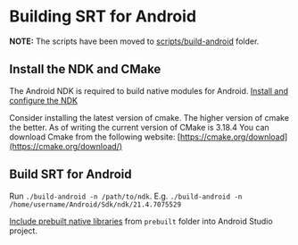 # Building SRT for Android

**NOTE:** The scripts have been moved to [scripts/build-android](../../scripts/build-android/) folder.

## Install the NDK and CMake

The Android NDK is required to build native modules for Android.
[Install and configure the NDK](https://developer.android.com/studio/projects/install-ndk)

Consider installing the latest version of cmake. The higher version of cmake the better. As of writing the current version of CMake is 3.18.4
You can download Cmake from the following website:
[https://cmake.org/download](https://cmake.org/download/)

## Build SRT for Android

Run ```./build-android -n /path/to/ndk```. E.g. ```./build-android -n /home/username/Android/Sdk/ndk/21.4.7075529```

[Include prebuilt native libraries](https://developer.android.com/studio/projects/gradle-external-native-builds#jniLibs) from ```prebuilt``` folder into Android Studio project.
